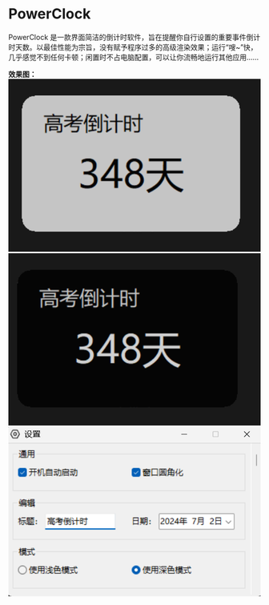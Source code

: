 # PowerClock
PowerClock 是一款界面简洁的倒计时软件，旨在提醒你自行设置的重要事件倒计时天数。以最佳性能为宗旨，没有赋予程序过多的高级渲染效果；运行“嗖~”快，几乎感觉不到任何卡顿；闲置时不占电脑配置，可以让你流畅地运行其他应用……

**效果图：**
![image.png](image.png)
![image-1.png](image-1.png)
![image-2.png](image-2.png)
